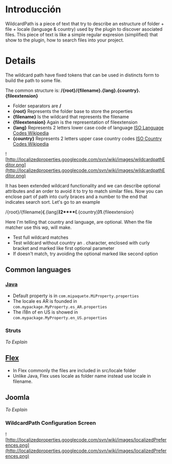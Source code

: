 # Introducción #
WildcardPath is a piece of text that try to describe an estructure of folder + file + locale (language & country) used by the plugin to discover asociated files.
This piece of text is like a simple regular expresion (simplified) that show to the plugin, how to search files into your project.

# Details #
The wildcard path have fixed tokens that can be used in distincts form to build the path to some file.

The common structure is:
**/{root}/{filename}.{lang}.{country}.{fileextension}**

  * Folder separators are **/**
  * **{root}** Represents the folder base to store the properties
  * **{filename}** Is the wildcard that represents the filename
  * **{fileextension}** Again is the representation of fileextension
  * **{lang}** Represents 2 letters lower case code of language [ISO Language Codes Wikipedia](http://en.wikipedia.org/wiki/ISO_639)
  * **{country}** Represents 2 letters upper case country codes [ISO Country Codes Wikipedia](http://en.wikipedia.org/wiki/ISO_3166-1_alpha-2)

![http://localizedproperties.googlecode.com/svn/wiki/images/wildcardpathEditor.png](http://localizedproperties.googlecode.com/svn/wiki/images/wildcardpathEditor.png)

It has been extended wildcard functionality and we can describe optional attributes and an order to avoid it to try to match similar files.
Now you can enclose part of path into curly braces and a number to the end that indicates search sort. Let's go to an example

/{root}/{filename}**(**.{lang}**)2****(**.{country}**)1**.{fileextension}

Here I'm telling that country and language, are optional. When the file matcher use this wp, will make.
  * Test full wildcard matches
  * Test wildcard without country an . character, enclosed with curly bracket and marked like first optional parameter
  * If doesn't match, try avoiding the optional marked like second option


## Common languages ##
### [Java](http://java.sun.com/developer/technicalArticles/Intl/ResourceBundles/) ###
  * Default property is in `com.mipaquete.MiProperty.properties`
  * The locale es AR is founded in `com.mypackage.MyProperty.es_AR.properties`
  * The i18n of en US is showed in `com.mypackage.MyProperty.en_US.properties`

### Struts ###
_To Explain_

## [Flex](http://livedocs.adobe.com/flex/3/html/help.html?content=l10n_6.html) ##
  * In Flex commonly the files are included in src/locale folder
  * Unlike Java, Flex uses locale as folder name instead use locale in filename.


## Joomla ##
_To Explain_

### WildcardPath Configuration Screen ###

![http://localizedproperties.googlecode.com/svn/wiki/images/localizedPreferences.png](http://localizedproperties.googlecode.com/svn/wiki/images/localizedPreferences.png)